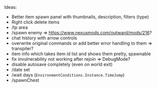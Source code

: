 Ideas:
- Better item spawn panel with thumbnails, description, filters (type)
- Right click delete items
- /tp area
- /spawn enemy => https://www.nexusmods.com/outward/mods/216?
- chat history with arrow controls
- overwrite original commands or add better error handling to them => transpiler?
- item info which takes item id list and shows them pretty, spawnable
- fix invulnerability not working after rejoin => DebugMode?
- disable autosave completely (even on world exit)
- /date set
- /wait days (`EnvironmentConditions.Instance.TimeJump`)
- /spawnChest